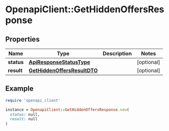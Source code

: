 # OpenapiClient::GetHiddenOffersResponse

## Properties

| Name | Type | Description | Notes |
| ---- | ---- | ----------- | ----- |
| **status** | [**ApiResponseStatusType**](ApiResponseStatusType.md) |  | [optional] |
| **result** | [**GetHiddenOffersResultDTO**](GetHiddenOffersResultDTO.md) |  | [optional] |

## Example

```ruby
require 'openapi_client'

instance = OpenapiClient::GetHiddenOffersResponse.new(
  status: null,
  result: null
)
```

